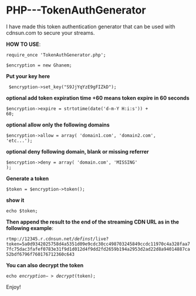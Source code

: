 # PHP---TokenAuthGenerator

I have made this token authentication generator that can be used with cdnsun.com to secure your streams.



<b>HOW TO USE</b>:


<code>require_once 'TokenAuthGenerator.php'; </code>


<code>$encryption = new Ghanem;</code>


<b>Put your key here</b>

<code> $encryption->set_key("S9JjYqYzE9gFIZkD");</code>

<b>optional add token expiration time +60 means token expire in 60 seconds</b>

<code>$encryption->expire = strtotime(date('d-m-Y H:i:s')) + 60;</code>

<b>optional allow only the following domains</b>

<code>$encryption->allow = array( 'domain1.com', 'domain2.com', 'etc...');</code>

<b>optional deny following domain, blank or missing referrer</b>

<code>$encryption->deny = array( 'domain.com', 'MISSING' );</code>

<b>Generate a token</b>

<code>$token = $encryption->token();</code>

<b>show it</b>

<code>echo $token;</code>





<b>Then append the result to the end of the streaming CDN URL as in the following example</b>:

<code>rtmp://12345.r.cdnsun.net/_definst_/live?token=5a0d9342025758d4a5351d09e9cdc30cc498703245849ccdc11970c4a328faa77fc75dac3fafef0783e31f9d1d012d4f9dd2fd2659b194a2953d2ad22d8a94014887ca52bdf6796f760176712360c643
</code>



<b>You can also decrypt the token</b>

<code>echo $encryption->decrypt($token);</code>




Enjoy!
